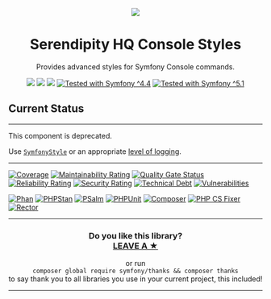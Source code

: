 <p align="center">
    <a href="http://www.serendipityhq.com" target="_blank">
        <img style="max-width: 350px" src="http://www.serendipityhq.com/assets/open-source-projects/Logo-SerendipityHQ-Icon-Text-Purple.png">
    </a>
</p>

<h1 align="center">Serendipity HQ Console Styles</h1>
<p align="center">Provides advanced styles for Symfony Console commands.</p>
<p align="center">
    <a href="https://github.com/Aerendir/component-console-styles/releases"><img src="https://img.shields.io/packagist/v/serendipity_hq/component-console-styles.svg?style=flat-square"></a>
    <a href="https://opensource.org/licenses/MIT"><img src="https://img.shields.io/badge/license-MIT-brightgreen.svg?style=flat-square"></a>
    <a href="https://github.com/Aerendir/component-console-styles/releases"><img src="https://img.shields.io/packagist/php-v/serendipity_hq/component-console-styles?color=%238892BF&style=flat-square&logo=php" /></a>
    <a title="Tested with Symfony ^4.4" href="https://github.com/Aerendir/component-console-styles/actions?query=branch%3Adev"><img title="Tested with Symfony ^4.4" src="https://img.shields.io/badge/Symfony-%5E4.4-333?style=flat-square&logo=symfony" /></a>
    <a title="Tested with Symfony ^5.1" href="https://github.com/Aerendir/component-console-styles/actions?query=branch%3Adev"><img title="Tested with Symfony ^5.1" src="https://img.shields.io/badge/Symfony-%5E5.1-333?style=flat-square&logo=symfony" /></a>
</p>

## Current Status

<hr />
This component is deprecated.

Use [`SymfonyStyle`](https://symfony.com/doc/current/console/coloring.html) or an appropriate [level of logging](https://github.com/Seldaek/monolog/blob/master/doc/01-usage.md#log-levels).
<hr />

[![Coverage](https://sonarcloud.io/api/project_badges/measure?project=Aerendir_component-console-styles&metric=coverage)](https://sonarcloud.io/dashboard?id=Aerendir_component-console-styles)
[![Maintainability Rating](https://sonarcloud.io/api/project_badges/measure?project=Aerendir_component-console-styles&metric=sqale_rating)](https://sonarcloud.io/dashboard?id=Aerendir_component-console-styles)
[![Quality Gate Status](https://sonarcloud.io/api/project_badges/measure?project=Aerendir_component-console-styles&metric=alert_status)](https://sonarcloud.io/dashboard?id=Aerendir_component-console-styles)
[![Reliability Rating](https://sonarcloud.io/api/project_badges/measure?project=Aerendir_component-console-styles&metric=reliability_rating)](https://sonarcloud.io/dashboard?id=Aerendir_component-console-styles)
[![Security Rating](https://sonarcloud.io/api/project_badges/measure?project=Aerendir_component-console-styles&metric=security_rating)](https://sonarcloud.io/dashboard?id=Aerendir_component-console-styles)
[![Technical Debt](https://sonarcloud.io/api/project_badges/measure?project=Aerendir_component-console-styles&metric=sqale_index)](https://sonarcloud.io/dashboard?id=Aerendir_component-console-styles)
[![Vulnerabilities](https://sonarcloud.io/api/project_badges/measure?project=Aerendir_component-console-styles&metric=vulnerabilities)](https://sonarcloud.io/dashboard?id=Aerendir_component-console-styles)

[![Phan](https://github.com/Aerendir/component-console-styles/workflows/Phan/badge.svg)](https://github.com/Aerendir/component-console-styles/actions?query=branch%3Adev)
[![PHPStan](https://github.com/Aerendir/component-console-styles/workflows/PHPStan/badge.svg)](https://github.com/Aerendir/component-console-styles/actions?query=branch%3Adev)
[![PSalm](https://github.com/Aerendir/component-console-styles/workflows/PSalm/badge.svg)](https://github.com/Aerendir/component-console-styles/actions?query=branch%3Adev)
[![PHPUnit](https://github.com/Aerendir/component-console-styles/workflows/PHPunit/badge.svg)](https://github.com/Aerendir/component-console-styles/actions?query=branch%3Adev)
[![Composer](https://github.com/Aerendir/component-console-styles/workflows/Composer/badge.svg)](https://github.com/Aerendir/component-console-styles/actions?query=branch%3Adev)
[![PHP CS Fixer](https://github.com/Aerendir/component-console-styles/workflows/PHP%20CS%20Fixer/badge.svg)](https://github.com/Aerendir/component-console-styles/actions?query=branch%3Adev)
[![Rector](https://github.com/Aerendir/component-console-styles/workflows/Rector/badge.svg)](https://github.com/Aerendir/component-console-styles/actions?query=branch%3Adev)

<hr />
<h3 align="center">
    <b>Do you like this library?</b><br />
    <b><a href="#js-repo-pjax-container">LEAVE A &#9733;</a></b>
</h3>
<p align="center">
    or run<br />
    <code>composer global require symfony/thanks && composer thanks</code><br />
    to say thank you to all libraries you use in your current project, this included!
</p>
<hr />
